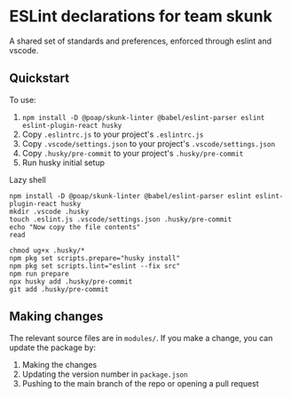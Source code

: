# ESLint declarations for team skunk

A shared set of standards and preferences, enforced through eslint and vscode.

## Quickstart

To use:

1. `npm install -D @poap/skunk-linter @babel/eslint-parser eslint eslint-plugin-react husky`
1. Copy `.eslintrc.js` to your project's `.eslintrc.js`
1. Copy `.vscode/settings.json` to your project's `.vscode/settings.json`
1. Copy `.husky/pre-commit` to your project's `.husky/pre-commit`
1. Run husky initial setup

Lazy shell

```shell
npm install -D @poap/skunk-linter @babel/eslint-parser eslint eslint-plugin-react husky
mkdir .vscode .husky
touch .eslint.js .vscode/settings.json .husky/pre-commit
echo "Now copy the file contents"
read

chmod ug+x .husky/*
npm pkg set scripts.prepare="husky install"
npm pkg set scripts.lint="eslint --fix src"
npm run prepare
npx husky add .husky/pre-commit
git add .husky/pre-commit
```

## Making changes

The relevant source files are in `modules/`. If you make a change, you can update the package by:

1. Making the changes
1. Updating the version number in `package.json`
1. Pushing to the main branch of the repo or opening a pull request
